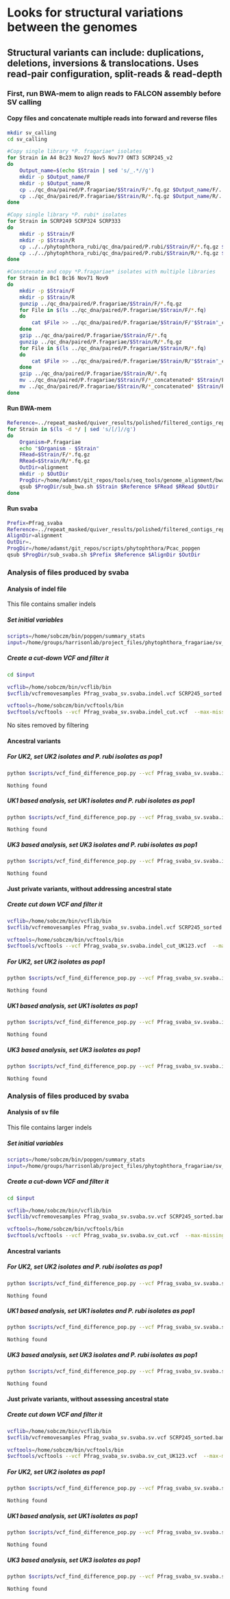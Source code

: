 # Looks for structural variations between the genomes
## Structural variants can include: duplications, deletions, inversions & translocations. Uses read-pair configuration, split-reads & read-depth

### First, run BWA-mem to align reads to FALCON assembly before SV calling

#### Copy files and concatenate multiple reads into forward and reverse files

```bash
mkdir sv_calling
cd sv_calling

#Copy single library *P. fragariae* isolates
for Strain in A4 Bc23 Nov27 Nov5 Nov77 ONT3 SCRP245_v2
do
    Output_name=$(echo $Strain | sed 's/_.*//g')
    mkdir -p $Output_name/F
    mkdir -p $Output_name/R
    cp ../qc_dna/paired/P.fragariae/$Strain/F/*.fq.gz $Output_name/F/.
    cp ../qc_dna/paired/P.fragariae/$Strain/R/*.fq.gz $Output_name/R/.
done

#Copy single library *P. rubi* isolates
for Strain in SCRP249 SCRP324 SCRP333
do
    mkdir -p $Strain/F
    mkdir -p $Strain/R
    cp ../../phytophthora_rubi/qc_dna/paired/P.rubi/$Strain/F/*.fq.gz $Strain/F/.
    cp ../../phytophthora_rubi/qc_dna/paired/P.rubi/$Strain/R/*.fq.gz $Strain/R/.
done

#Concatenate and copy *P.fragariae* isolates with multiple libraries
for Strain in Bc1 Bc16 Nov71 Nov9
do
    mkdir -p $Strain/F
    mkdir -p $Strain/R
    gunzip ../qc_dna/paired/P.fragariae/$Strain/F/*.fq.gz
    for File in $(ls ../qc_dna/paired/P.fragariae/$Strain/F/*.fq)
    do
        cat $File >> ../qc_dna/paired/P.fragariae/$Strain/F/"$Strain"_concatenated_F.fq
    done
    gzip ../qc_dna/paired/P.fragariae/$Strain/F/*.fq
    gunzip ../qc_dna/paired/P.fragariae/$Strain/R/*.fq.gz
    for File in $(ls ../qc_dna/paired/P.fragariae/$Strain/R/*.fq)
    do
        cat $File >> ../qc_dna/paired/P.fragariae/$Strain/R/"$Strain"_concatenated_R.fq
    done
    gzip ../qc_dna/paired/P.fragariae/$Strain/R/*.fq
    mv ../qc_dna/paired/P.fragariae/$Strain/F/*_concatenated* $Strain/F/.
    mv ../qc_dna/paired/P.fragariae/$Strain/R/*_concatenated* $Strain/R/.
done
```

#### Run BWA-mem

```bash
Reference=../repeat_masked/quiver_results/polished/filtered_contigs_repmask/polished_contigs_unmasked.fa
for Strain in $(ls -d */ | sed 's/[/]//g')
do
    Organism=P.fragariae
    echo "$Organism - $Strain"
    FRead=$Strain/F/*.fq.gz
    RRead=$Strain/R/*.fq.gz
    OutDir=alignment
    mkdir -p $OutDir
    ProgDir=/home/adamst/git_repos/tools/seq_tools/genome_alignment/bwa
    qsub $ProgDir/sub_bwa.sh $Strain $Reference $FRead $RRead $OutDir
done
```

#### Run svaba

```bash
Prefix=Pfrag_svaba
Reference=../repeat_masked/quiver_results/polished/filtered_contigs_repmask/polished_contigs_unmasked.fa
AlignDir=alignment
OutDir=.
ProgDir=/home/adamst/git_repos/scripts/phytophthora/Pcac_popgen
qsub $ProgDir/sub_svaba.sh $Prefix $Reference $AlignDir $OutDir
```

### Analysis of files produced by svaba

#### Analysis of indel file

This file contains smaller indels

##### Set initial variables

```bash
scripts=/home/sobczm/bin/popgen/summary_stats
input=/home/groups/harrisonlab/project_files/phytophthora_fragariae/sv_calling
```

##### Create a cut-down VCF and filter it

```bash
cd $input

vcflib=/home/sobczm/bin/vcflib/bin
$vcflib/vcfremovesamples Pfrag_svaba_sv.svaba.indel.vcf SCRP245_sorted.bam ONT3_sorted.bam Nov77_sorted.bam Bc23_sorted.bam > Pfrag_svaba_sv.svaba.indel_cut.vcf

vcftools=/home/sobczm/bin/vcftools/bin
$vcftools/vcftools --vcf Pfrag_svaba_sv.svaba.indel_cut.vcf  --max-missing 0.95 --recode --out Pfrag_svaba_sv.svaba.indel_cut_filtered
```

No sites removed by filtering

#### Ancestral variants

##### For UK2, set UK2 isolates and P. rubi isolates as pop1

```bash
python $scripts/vcf_find_difference_pop.py --vcf Pfrag_svaba_sv.svaba.indel_cut_filtered.recode.vcf --out Pfrag_svaba_sv.svaba.indel_cut_filtered_fixed_UK2.vcf --ply 2 --pop1 Bc16,,A4,,SCRP249,,SCRP324,,SCRP333 --pop2 Nov5,,Bc1,,Nov9,,Nov27,,Nov71 --thr 0.95
```

```
Nothing found
```

##### UK1 based analysis, set UK1 isolates and P. rubi isolates as pop1

```bash
python $scripts/vcf_find_difference_pop.py --vcf Pfrag_svaba_sv.svaba.indel_cut_filtered.recode.vcf --out Pfrag_svaba_sv.svaba.indel_cut_filtered_fixed_UK1.vcf --ply 2 --pop1 Bc1,,Nov5,,SCRP249,,SCRP324,,SCRP333 --pop2 A4,,Bc16,,Nov9,,Nov27,,Nov71 --thr 0.95
```

```
Nothing found
```

##### UK3 based analysis, set UK3 isolates and P. rubi isolates as pop1

```bash
python $scripts/vcf_find_difference_pop.py --vcf Pfrag_svaba_sv.svaba.indel_cut_filtered.recode.vcf --out Pfrag_svaba_sv.svaba.indel_cut_filtered_fixed_UK3.vcf --ply 2 --pop1 Nov9,,Nov27,,Nov71,,SCRP249,,SCRP324,,SCRP333 --pop2 A4,,Bc16,,Nov5,,Bc1 --thr 0.95
```

```
Nothing found
```

#### Just private variants, without addressing ancestral state

##### Create cut down VCF and filter it

```bash
vcflib=/home/sobczm/bin/vcflib/bin
$vcflib/vcfremovesamples Pfrag_svaba_sv.svaba.indel.vcf SCRP245_sorted.bam ONT3_sorted.bam Nov77_sorted.bam Bc23_sorted.bam SCRP249_sorted.bam SCRP324_sorted.bam SCRP333_sorted.bam > Pfrag_svaba_sv.svaba.indel_cut_UK123.vcf

vcftools=/home/sobczm/bin/vcftools/bin
$vcftools/vcftools --vcf Pfrag_svaba_sv.svaba.indel_cut_UK123.vcf  --max-missing 0.95 --recode --out Pfrag_svaba_sv.svaba.indel_cut_UK123_filtered
```

##### For UK2, set UK2 isolates as pop1

```bash
python $scripts/vcf_find_difference_pop.py --vcf Pfrag_svaba_sv.svaba.indel_cut_UK123_filtered.recode.vcf --out Pfrag_svaba_sv.svaba.indel_cut_filtered_fixed_UK2.vcf --ply 2 --pop1 Bc16,,A4 --pop2 Nov5,,Bc1,,Nov9,,Nov27,,Nov71 --thr 0.95
```

```
Nothing found
```

##### UK1 based analysis, set UK1 isolates as pop1

```bash
python $scripts/vcf_find_difference_pop.py --vcf Pfrag_svaba_sv.svaba.indel_cut_UK123_filtered.recode.vcf --out Pfrag_svaba_sv.svaba.indel_cut_filtered_fixed_UK1.vcf --ply 2 --pop1 Bc1,,Nov5 --pop2 A4,,Bc16,,Nov9,,Nov27,,Nov71 --thr 0.95
```

```
Nothing found
```

##### UK3 based analysis, set UK3 isolates as pop1

```bash
python $scripts/vcf_find_difference_pop.py --vcf Pfrag_svaba_sv.svaba.indel_cut_UK123_filtered.recode.vcf --out Pfrag_svaba_sv.svaba.indel_cut_filtered_fixed_UK3.vcf --ply 2 --pop1 Nov9,,Nov27,,Nov71 --pop2 A4,,Bc16,,Nov5,,Bc1 --thr 0.95
```

```
Nothing found
```

### Analysis of files produced by svaba

#### Analysis of sv file

This file contains larger indels

##### Set initial variables

```bash
scripts=/home/sobczm/bin/popgen/summary_stats
input=/home/groups/harrisonlab/project_files/phytophthora_fragariae/sv_calling
```

##### Create a cut-down VCF and filter it

```bash
cd $input

vcflib=/home/sobczm/bin/vcflib/bin
$vcflib/vcfremovesamples Pfrag_svaba_sv.svaba.sv.vcf SCRP245_sorted.bam ONT3_sorted.bam Nov77_sorted.bam Bc23_sorted.bam > Pfrag_svaba_sv.svaba.sv_cut.vcf

vcftools=/home/sobczm/bin/vcftools/bin
$vcftools/vcftools --vcf Pfrag_svaba_sv.svaba.sv_cut.vcf  --max-missing 0.95 --recode --out Pfrag_svaba_sv.svaba.sv_cut_filtered
```

#### Ancestral variants

##### For UK2, set UK2 isolates and P. rubi isolates as pop1

```bash
python $scripts/vcf_find_difference_pop.py --vcf Pfrag_svaba_sv.svaba.sv_cut_filtered.recode.vcf --out Pfrag_svaba_sv.svaba.sv_cut_filtered_fixed_UK2.vcf --ply 2 --pop1 Bc16,,A4,,SCRP249,,SCRP324,,SCRP333 --pop2 Nov5,,Bc1,,Nov9,,Nov27,,Nov71 --thr 0.95
```

```
Nothing found
```

##### UK1 based analysis, set UK1 isolates and P. rubi isolates as pop1

```bash
python $scripts/vcf_find_difference_pop.py --vcf Pfrag_svaba_sv.svaba.sv_cut_filtered.recode.vcf --out Pfrag_svaba_sv.svaba.sv_cut_filtered_fixed_UK1.vcf --ply 2 --pop1 Bc1,,Nov5,,SCRP249,,SCRP324,,SCRP333 --pop2 A4,,Bc16,,Nov9,,Nov27,,Nov71 --thr 0.95
```

```
Nothing found
```

##### UK3 based analysis, set UK3 isolates and P. rubi isolates as pop1

```bash
python $scripts/vcf_find_difference_pop.py --vcf Pfrag_svaba_sv.svaba.sv_cut_filtered.recode.vcf --out Pfrag_svaba_sv.svaba.sv_cut_filtered_fixed_UK3.vcf --ply 2 --pop1 Nov9,,Nov27,,Nov71,,SCRP249,,SCRP324,,SCRP333 --pop2 A4,,Bc16,,Nov5,,Bc1 --thr 0.95
```

```
Nothing found
```

#### Just private variants, without assessing ancestral state

##### Create cut down VCF and filter it

```bash
vcflib=/home/sobczm/bin/vcflib/bin
$vcflib/vcfremovesamples Pfrag_svaba_sv.svaba.sv.vcf SCRP245_sorted.bam ONT3_sorted.bam Nov77_sorted.bam Bc23_sorted.bam SCRP249_sorted.bam SCRP324_sorted.bam SCRP333_sorted.bam > Pfrag_svaba_sv.svaba.sv_cut_UK123.vcf

vcftools=/home/sobczm/bin/vcftools/bin
$vcftools/vcftools --vcf Pfrag_svaba_sv.svaba.sv_cut_UK123.vcf  --max-missing 0.95 --recode --out Pfrag_svaba_sv.svaba.sv_cut_UK123_filtered
```

##### For UK2, set UK2 isolates as pop1

```bash
python $scripts/vcf_find_difference_pop.py --vcf Pfrag_svaba_sv.svaba.sv_cut_filtered.recode.vcf --out Pfrag_svaba_sv.svaba.sv_cut_filtered_fixed_UK2.vcf --ply 2 --pop1 Bc16,,A4 --pop2 Nov5,,Bc1,,Nov9,,Nov27,,Nov71 --thr 0.95
```

```
Nothing found
```

##### UK1 based analysis, set UK1 isolates as pop1

```bash
python $scripts/vcf_find_difference_pop.py --vcf Pfrag_svaba_sv.svaba.sv_cut_filtered.recode.vcf --out Pfrag_svaba_sv.svaba.sv_cut_filtered_fixed_UK1.vcf --ply 2 --pop1 Bc1,,Nov5 --pop2 A4,,Bc16,,Nov9,,Nov27,,Nov71 --thr 0.95
```

```
Nothing found
```

##### UK3 based analysis, set UK3 isolates as pop1

```bash
python $scripts/vcf_find_difference_pop.py --vcf Pfrag_svaba_sv.svaba.sv_cut_filtered.recode.vcf --out Pfrag_svaba_sv.svaba.sv_cut_filtered_fixed_UK3.vcf --ply 2 --pop1 Nov9,,Nov27,,Nov71 --pop2 A4,,Bc16,,Nov5,,Bc1 --thr 0.95
```

```
Nothing found
```
